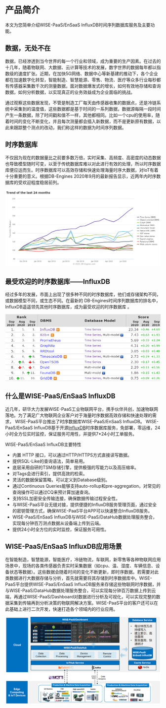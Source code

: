 # 产品简介

本文为您简单介绍WISE-PaaS/EnSaaS InfluxDB时间序列数据库服务及主要功能。

## 数据，无处不在

数据，已经渗透到当今世界的每一个行业和领域，成为重要的生产因素。在过去的十几年，随着物联网、大数据、云计算等技术的发展，数字世界的数据每年都以指数级的速度扩张。近期，在加快5G网络、数据中心等新基建的推动下，各个企业都在加速数字化转型，智能制造、智慧能源、零售、物流、医疗等众多行业每秒都有传感器采集数千次的测量数据，面对数据爆发式的增长，如何有效地存储和查询数据，如何分析数据，以实现真正的业务效益成为企业面临的挑战。

通过观察这些数据发现，不管是制造工厂每天由传感器收集的数据点，还是冷链系统中采集到的温度值，这些数据都是基于时间的一系列数据，数据源每隔一段时间产生一条数据，除了时间戳和值不一样，其他都相同。比如一个cpu的使用率，随着时间的变化不断变化，并且每次测量都会插入新数据，而不是更新原有数据，以此来跟踪整个测点的改动，我们称这样的数据为时间序列数据。

## 时序数据库

不仅因为现在的数据量比之前要多数万倍，实时采集、高频度、高密度的动态数据也导致模型随时可变，以至于传统数据库难以对此进行有效的处理，所以时序数据库便应运而生。时序数据库可以高效存储和快速处理海量时序大数据，对IoT有着十分重要的意义。根据DB-Engines 2020年9月的最新报告显示，近两年内时序数据库的受欢迎程度稳居前列。

![TimeSeriesDatabaseTrend](./images/TimeSeriesDatabaseTrend.png)

## 最受欢迎的时序数据库——InfluxDB

经过多年的发展，市面上出现了很多种不同的时序数据库，他们或存储架构不同，或数据模型不同，或生态不同。在最新的 DB-Engines时间序列数据库的排名中，InfluxDB遥遥领先其他时序数据库，成为最受欢迎的时序数据库 。

![TimeSeriesDatabaseTrendRank](./images/TimeSeriesDatabaseTrendRank.png)

## 什么是WISE-PaaS/EnSaaS InfluxDB

近几年，研华大力发展WISE-PaaS工业物联网平台，携手伙伴共创，加速物联网落地。为了满足广大物联网企业客户对于海量时序数据高效存储和快速处理的需求， WISE-PaaS平台推出了时序数据库WISE-PaaS/EnSaaS InfluxDB。 WISE-PaaS/EnSaaS InfluxDB基于开源[InfluxDB](https://www.influxdata.com/)时序数据库服务，免部署，零运维，24小时全方位实时监控，保证服务可用性，并提供7*24小时工单服务。

WISE-PaaS/EnSaaS InfluxDB主要特性

- 内置 HTTP 接口，可以通过HTTP/HTTPS方式直接读写数据。
- 提供SQL-Like的查询语法，简单易用。
- 底层采用自研的TSM存储引擎，提供极强的写能力以及高压缩率。
- 对Tags会进行索引，提供高效的检索。
- 灵活的数据保留策略，可以定义到Database级别。
- 通过Continuous Queries能够支持auto-rollup和pre-aggregation，对常见的查询操作可以通过CQ来预计算加速查询。
- 支持SSL加密安全传输连接，确保数据传输过程安全性。
- 与WISE-PaaS平台无缝对接，提供便捷的InfluxDB服务管理页面，通过安全的密钥管理方式，确保WISE-PaaS平台APP可以快速整合InfluxDB服务。
- WISE-PaaS/EnSaaS InfluxDB与WISE-PaaS/DataHub数据处理服务整合，实现每分钟百万测点数据从设备端上传到云端。
- 提供24小时全方位的实时监控，保证服务可用性。

## WISE-PaaS/EnSaaS InfluxDB应用场景

在智能制造，智慧能源，智能医疗，冷链物流，车联网，新零售等各种物联网应用场景中，现场的各类传感器负责实时采集数据（如cpu、温、湿度、车辆信息、设备状态等数据）。这些数据会随着时间的变化不断更新，即时序数据。若需要对此类数据进行大数据存储与分析，首先就需要将其存储到时序数据库中。WISE-PaaS平台提供WISE-PaaS/EnSaaS InfluxDB服务来存储这些物联网时序数据，并与WISE-PaaS/DataHub数据处理服务整合，可以实现每分钟百万数据上传到云端，再通过WISE-PaaS/Dashboard对数据进行分析及可视化，可以实现完整的数据采集到传输再到分析决策的物联网解决方案。WISE-PaaS平台的客户还可以在此基础上进行二次开发，快速打造各个领域内的行业应用。

![InfluxDB_Scenarios](./images/InfluxDB_Scenarios.png)

